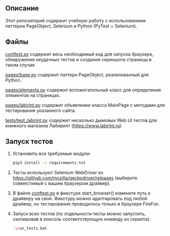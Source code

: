 Описание
--------

Этот репозиторий содержит учебную работу с использованием паттерна PageObject, Selenium и Python (PyTest + Selenium).

Файлы
-----

[conftest.py](conftest.py) содержит весь необходимый код для запуска браузера, обнаружения неудачных тестов и создания скриншота страницы в таком случае

[pages/base.py](pages/base.py) содержит паттерн PageObject, реализованный для Python.

[pages/elements.py](pages/elements.py) содержит вспомогательный класс для определения элементов на страницах.

[pages/labirint.py](pages/labirint.py) содержит объявление класса MainPage с методами для тестирования указанного сайта.

[tests/test_labirint.py](tests/test_labirint.py) содержит несколько дымовых Web UI тестов для книжного магазина Лабиринт (https://www.labirint.ru)

Запуск тестов
-------------

1) Установить все требуемые модули:

    ```bash
    pip3 install -r requirements.txt
    ```

2) Тесты используют Selenium WebDriver из https://github.com/mozilla/geckodriver/releases (выберите совместимый с вашим браузером драйвер). 


3) В файле [conftest.py](conftest.py) в фикстуре start_browser() измените путь к драйверу на свой. Фикстуру можно адаптировать под любой драйвер, но тестирование проводилось только в браузере FireFox.


4) Запуск всех тестов (по отдельности тесты можно запустить, скопировав в консоль соответствующую команду из скрипта):

    ```bash
    .\run_tests.bat
    ```
